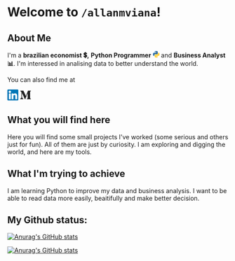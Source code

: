 # Welcome to `/allanmviana`!

## About Me
I'm a **brazilian economist 💲,** **Python Programmer** <img src="https://github.com/allanmviana/allanmviana/blob/main/img/python.svg" width="15px"> and **Business Analyst 📊**. I'm interessed in analising data to better understand the world.

You can also find me at

[<img src="https://github.com/allanmviana/allanmviana/blob/main/img/Slide1.PNG" width="25px">](https://www.linkedin.com/in/allanmviana/)
[<img src="https://github.com/allanmviana/allanmviana/blob/main/img/Slide2.PNG" width="25px">](https://medium.com/@allanmviana)

## What you will find here
Here you will find some small projects I've worked  (some serious and others just for fun). All of them are just by curiosity. I am exploring and digging the world, and here are my tools.

## What I'm trying to achieve
I am learning Python to improve my data and business analysis. I want to be able to read data more easily, beaitifully and make better decision. 

## My Github status:
[![Anurag's GitHub stats](https://github-readme-stats.vercel.app/api/?username=allanmviana&show_icons=true&title_color=fff&icon_color=79ff97&text_color=9f9f9f&bg_color=151515)](https://github.com/allanmviana/github-readme-stats)

[![Anurag's GitHub stats](https://github-readme-stats.vercel.app/api/top-langs/?username=allanmviana&show_icons=true&title_color=fff&icon_color=79ff97&text_color=9f9f9f&bg_color=151515)](https://github.com/allanmviana/github-readme-stats)


<!--
**allanmviana/allanmviana** is a ✨ _special_ ✨ repository because its `README.md` (this file) appears on your GitHub profile.

Here are some ideas to get you started:

- 🔭 I’m currently working on ...
- 🌱 I’m currently learning ...
- 👯 I’m looking to collaborate on ...
- 🤔 I’m looking for help with ...
- 💬 Ask me about ...
- 📫 How to reach me: ...
- 😄 Pronouns: ...
- ⚡ Fun fact: ...
-->
